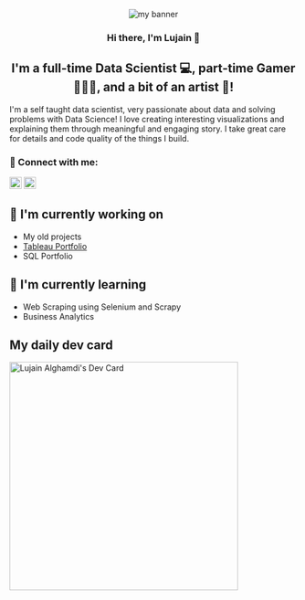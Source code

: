 <p align="center">
<img src ="https://user-images.githubusercontent.com/93212777/209728151-c1285ead-6bd5-48c1-b459-1845070ef609.png" alt="my banner">
 </p>
<h3 align="center">
Hi there, I'm Lujain 👋
</h3>
<h2 align="center">
I'm a full-time Data Scientist 💻, part-time Gamer 👩🏻‍💻, and a bit of an artist 🎨!
</h2> 

I'm a self taught data scientist, very passionate about data and solving problems with Data Science! I love creating interesting visualizations and explaining them through meaningful and engaging story. I take great care for details and code quality of the things I build.

### 🤝 Connect with me: 
<a href="https://www.linkedin.com/in/lujain-alghamdi/"><img src="https://user-images.githubusercontent.com/93212777/209730788-9f66e0f4-a8e9-4743-bc26-8d1b299b3fbb.png" alt="Lujain | LinkedIn" width="21px"/></a>
<a href="mailto: lujaingh11@outlook.com"><img src="https://user-images.githubusercontent.com/93212777/209735208-d50f30ab-1ab7-4930-a2db-389a0530502b.png" alt="Lujain | Outlook" width="21px"/></a>

## 🔭 I'm currently working on

- My old projects
- <a href= "https://public.tableau.com/app/profile/lujain4855/viz/COVID-19GlobalVaccineTracker_16725915653810/GlobalVaccTracker">Tableau Portfolio</a>
- SQL Portfolio

## 🌱 I'm currently learning

- Web Scraping using Selenium and Scrapy
- Business Analytics
<!--
Here are some ideas to get you started:

- 🔭 I’m currently working on ...
- 🌱 I’m currently learning ...
- 👯 I’m looking to collaborate on ...
- 🤔 I’m looking for help with ...
- 💬 Ask me about ...
- 📫 How to reach me: ...
- 😄 Pronouns: ...
- ⚡ Fun fact: ...
-->

## My daily dev card

<a href="https://app.daily.dev/jainlo"><img src="https://api.daily.dev/devcards/a78e676ba1da40b883a9d5b141cd64a8.png?r=z6m" width="400" alt="Lujain Alghamdi's Dev Card"/></a>
